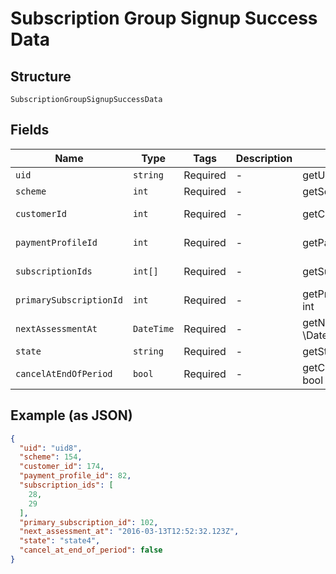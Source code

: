 
# Subscription Group Signup Success Data

## Structure

`SubscriptionGroupSignupSuccessData`

## Fields

| Name | Type | Tags | Description | Getter | Setter |
|  --- | --- | --- | --- | --- | --- |
| `uid` | `string` | Required | - | getUid(): string | setUid(string uid): void |
| `scheme` | `int` | Required | - | getScheme(): int | setScheme(int scheme): void |
| `customerId` | `int` | Required | - | getCustomerId(): int | setCustomerId(int customerId): void |
| `paymentProfileId` | `int` | Required | - | getPaymentProfileId(): int | setPaymentProfileId(int paymentProfileId): void |
| `subscriptionIds` | `int[]` | Required | - | getSubscriptionIds(): array | setSubscriptionIds(array subscriptionIds): void |
| `primarySubscriptionId` | `int` | Required | - | getPrimarySubscriptionId(): int | setPrimarySubscriptionId(int primarySubscriptionId): void |
| `nextAssessmentAt` | `DateTime` | Required | - | getNextAssessmentAt(): \DateTime | setNextAssessmentAt(\DateTime nextAssessmentAt): void |
| `state` | `string` | Required | - | getState(): string | setState(string state): void |
| `cancelAtEndOfPeriod` | `bool` | Required | - | getCancelAtEndOfPeriod(): bool | setCancelAtEndOfPeriod(bool cancelAtEndOfPeriod): void |

## Example (as JSON)

```json
{
  "uid": "uid8",
  "scheme": 154,
  "customer_id": 174,
  "payment_profile_id": 82,
  "subscription_ids": [
    28,
    29
  ],
  "primary_subscription_id": 102,
  "next_assessment_at": "2016-03-13T12:52:32.123Z",
  "state": "state4",
  "cancel_at_end_of_period": false
}
```

